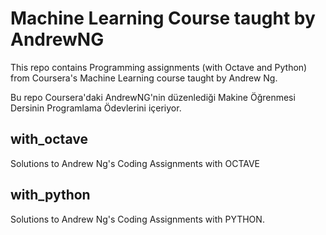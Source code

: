 # Machine Learning Course taught by AndrewNG
This repo contains Programming assignments (with Octave and Python) from Coursera's Machine Learning course taught by Andrew Ng. 

Bu repo Coursera'daki AndrewNG'nin düzenlediği Makine Öğrenmesi Dersinin Programlama Ödevlerini içeriyor.

##  with_octave
Solutions to Andrew Ng's Coding Assignments with OCTAVE


##  with_python 
Solutions to Andrew Ng's Coding Assignments with PYTHON.



